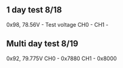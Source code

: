 
## 1 day test 8/18
0x98, 78.56V - Test voltage 
CH0 - 
CH1 - 

## Multi day test 8/19
0x92, 79.775V
CH0 - 0x7880
CH1 - 0x8000
